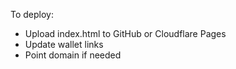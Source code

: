 To deploy:
- Upload index.html to GitHub or Cloudflare Pages
- Update wallet links
- Point domain if needed